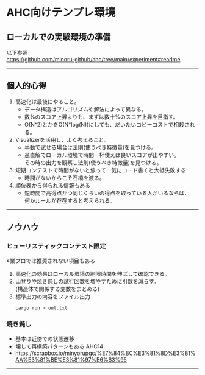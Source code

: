 # AHC向けテンプレ環境

## ローカルでの実験環境の準備
以下参照   
https://github.com/minoru-github/ahc/tree/main/experiment#readme

___

## 個人的心得
1. 高速化は最後にやること。  
   - データ構造はアルゴリズムや解法によって異なる。
   - 数%のスコア上昇よりも、まずは数十%のスコア上昇を目指す。
   - O(N^2)とかをO(N*log(N))にしても、だいたいコピーコストで相殺される。
1. Visualizerを活用し、よく考えること。
   - 手動で試せる場合は法則(使うべき特徴量)を見つける。
   - 愚直解でローカル環境で時間一杯使えば良いスコアが出やすい。  
     その時の出力を観察し法則(使うべき特徴量)を見つける。
1. 短期コンテストで時間がないと焦って一気にコード書くと大抵失敗する
   - 時間がないからこそ石橋を渡る。
1. 順位表から得られる情報もある
   - 短時間で高得点かつ同じくらいの得点を取っている人がいるならば、  
   何かルールが存在すると考えられる。
___

## ノウハウ
### ヒューリスティックコンテスト限定
※業プロでは推奨されない項目もある
1. 高速化の効果はローカル環境の制限時間を伸ばして確認できる。
1. 山登りや焼き鈍しの試行回数を増やすために引数を減らす。  
   (構造体で関係する変数をまとめる)
1. 標準出力の内容をファイル出力  
   ```
   cargo run > out.txt
   ```

### 焼き鈍し
- 基本は近傍での状態遷移
- 壊して再構築パターンもある AHC14
- https://scrapbox.io/minyorupgc/%E7%84%BC%E3%81%8D%E3%81%AA%E3%81%BE%E3%81%97%E6%B3%95

___
